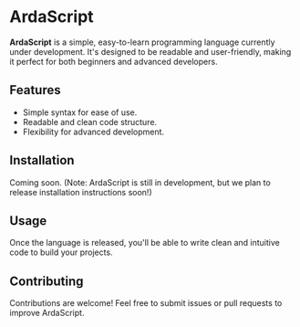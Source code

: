 
# ArdaScript

**ArdaScript** is a simple, easy-to-learn programming language currently under development. It's designed to be readable and user-friendly, making it perfect for both beginners and advanced developers.

## Features

- Simple syntax for ease of use.
- Readable and clean code structure.
- Flexibility for advanced development.

## Installation

Coming soon. (Note: ArdaScript is still in development, but we plan to release installation instructions soon!)

## Usage

Once the language is released, you'll be able to write clean and intuitive code to build your projects.

## Contributing

Contributions are welcome! Feel free to submit issues or pull requests to improve ArdaScript.

